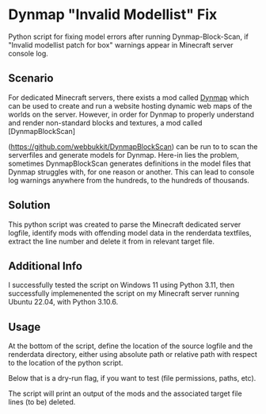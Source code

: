 # Dynmap "Invalid Modellist" Fix
Python script for fixing model errors after running Dynmap-Block-Scan, if "Invalid modellist patch for box" warnings appear in Minecraft server console log.

## Scenario
For dedicated Minecraft servers, there exists a mod called [Dynmap](https://github.com/webbukkit/dynmap) which can be used to create and run a website hosting dynamic web maps of the worlds on the server. However, in order for Dynmap to properly understand and render non-standard blocks and textures, a mod called [DynmapBlockScan]

(https://github.com/webbukkit/DynmapBlockScan) can be run to to scan the serverfiles and generate models for Dynmap. Here-in lies the problem, sometimes DynmapBlockScan generates definitions in the model files that Dynmap struggles with, for one reason or another. This can lead to console log warnings anywhere from the hundreds, to the hundreds of thousands. 

## Solution
This python script was created to parse the Minecraft dedicated server logfile, identify mods with offending model data in the renderdata textfiles, extract the line number and delete it from in relevant target file.

## Additional Info
I successfully tested the script on Windows 11 using Python 3.11, then successfully implemenented the script on my Minecraft server running Ubuntu 22.04, with Python 3.10.6.

## Usage
At the bottom of the script, define the location of the source logfile and the renderdata directory, either using absolute path or relative path with respect to the location of the python script.

Below that is a dry-run flag, if you want to test (file permissions, paths, etc).

The script will print an output of the mods and the associated target file lines (to be) deleted.


